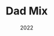 ---
title: "Dad Mix"
date: 2022
draft: false
type: "track"
genres: ["Rock"]
music_categories: ["mixes"]
rank: 3
soundcloud_url: "https://soundcloud.com/ayelaymo/vinyl-dad-mix"
---